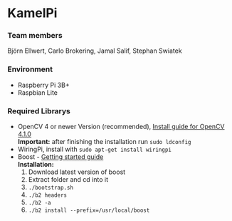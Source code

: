 # KamelPi

### Team members 

Björn Ellwert, 
Carlo Brokering, 
Jamal Salif, 
Stephan Swiatek

### Environment

* Raspberry Pi 3B+
* Raspbian Lite

### Required Librarys

* OpenCV 4 or newer Version (recommended), [Install guide for OpenCV 4.1.0](https://docs.opencv.org/4.1.0/d7/d9f/tutorial_linux_install.html)  
  **Important:** after finishing the installation run `sudo ldconfig`
* WiringPi, install with `sudo apt-get install wiringpi`
* Boost - [Getting started guide](https://www.boost.org/doc/libs/1_70_0/more/getting_started/unix-variants.html)
  </br>**Installation:**</br>
  1. Download latest version of boost
  2. Extract folder and cd into it
  3. `./bootstrap.sh`
  4. `./b2 headers`
  5. `./b2 -a`
  6. `./b2 install --prefix=/usr/local/boost`
